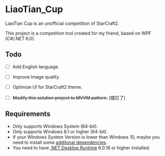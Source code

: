 # LiaoTian_Cup

LiaoTian Cup is an unofficial competition of StarCraft2.

This project is a competition tool created for my friend, based on WPF (C#/.NET 6.0).



## Todo

+ [ ] Add English language.

+ [ ] Improve Image quality.

+ [ ] Optimize UI for StarCraft2 theme.

+ [ ] ~~Modify this solution project to MVVM pattern.~~ (摆烂了)

##  Requirements
+ Only supports Windows System (64-bit).
+ Only supports Windows 8.1 or higher (64-bit).
+ If your Windows System Version is lower than Windows 10, maybe you need to install some [additonal dependencies](https://learn.microsoft.com/en-us/dotnet/core/install/windows?tabs=net70#additional-deps).
+ You need to have [.NET Desktop Runtime](https://dotnet.microsoft.com/en-us/download/dotnet/6.0) 6.0.18 or higher installed.
